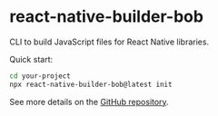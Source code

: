 # react-native-builder-bob

CLI to build JavaScript files for React Native libraries.

Quick start:

```sh
cd your-project
npx react-native-builder-bob@latest init
```

See more details on the [GitHub repository](https://github.com/callstack/react-native-builder-bob).
